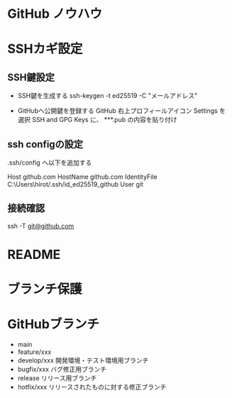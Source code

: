 # GitHub ノウハウ

# SSHカギ設定

## SSH鍵設定

- SSH鍵を生成する
ssh-keygen -t ed25519 -C "メールアドレス"

- GitHubへ公開鍵を登録する
GitHub 右上プロフィールアイコン Settings を選択
SSH and GPG Keys に、 ***.pub の内容を貼り付け



## ssh configの設定

.ssh/config   へ以下を追加する

Host github.com
	HostName github.com
	IdentityFile C:\Users\hirot/.ssh/id_ed25519_github
	User git


## 接続確認
ssh -T git@github.com


# README


# ブランチ保護

# GitHubブランチ

- main
- feature/xxx
- develop/xxx   開発環境・テスト環境用ブランチ
- bugfix/xxx    バグ修正用ブランチ
- release       リリース用ブランチ
- hotfix/xxx    リリースされたものに対する修正ブランチ

